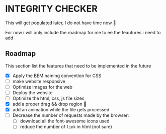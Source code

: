 # INTEGRITY CHECKER

This will get populated later, I do not have time now 🫠

For now i will only include the roadmap for me to ee the feautures i need to add

## Roadmap

This section list the features that need to be implemented in the future

- [x] Apply the BEM naming convention for CSS
- [ ] make website responsive
- [ ] Optimize images for the web
- [ ] Deploy the website
- [ ] Optimize the html, css, js file sizes
- [x] add a proper drag && drop region 🤣
- [x] add an animation while the file gets processed
- [ ] Decrease the number of requests made by the browser:
    - [ ] download all the font-awesome icons used
    - [ ] reduce the number of `link` in html (not sure)